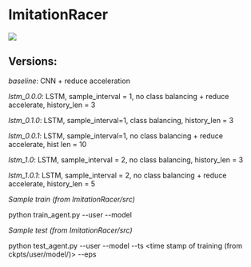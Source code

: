 # ImitationRacer
![](vid.gif)

## Versions:

*baseline*: CNN + reduce acceleration

*lstm_0.0.0*: LSTM, sample_interval = 1, no class balancing + reduce accelerate, history_len = 3 

*lstm_0.1.0*: LSTM, sample_interval=1, class balancing, history_len = 3

*lstm_0.0.1*: LSTM, sample_interval=1, no class balancing + reduce accelerate, hist len = 10


*lstm_1.0*: LSTM, sample_interval = 2, no class balancing, history_len = 3 

*lstm_1.0.1*: LSTM, sample_interval = 2,  no class balancing + reduce accelerate, history_len = 5

*Sample train (from ImitationRacer/src)*

python train_agent.py --user <user name> --model <version name> 

*Sample test (from ImitationRacer/src)*

python test_agent.py --user <user name> --model <version name> --ts <time stamp of training (from ckpts/user/model/)> --eps <num episodes>
